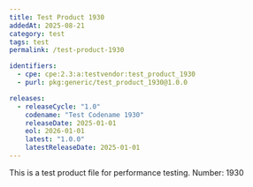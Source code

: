 ```yaml
---
title: Test Product 1930
addedAt: 2025-08-21
category: test
tags: test
permalink: /test-product-1930

identifiers:
  - cpe: cpe:2.3:a:testvendor:test_product_1930
  - purl: pkg:generic/test_product_1930@1.0.0

releases:
  - releaseCycle: "1.0"
    codename: "Test Codename 1930"
    releaseDate: 2025-01-01
    eol: 2026-01-01
    latest: "1.0.0"
    latestReleaseDate: 2025-01-01
---
```


This is a test product file for performance testing. Number: 1930
